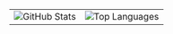 <table align="center">
  <tr>
    <td>
      <img src="https://github-readme-stats.vercel.app/api?username=yusufcanb&show_icons=true&hide_border=true&hide=contribs" alt="GitHub Stats">
    </td>
    <td>
      <img src="https://github-readme-stats.vercel.app/api/top-langs/?username=yusufcanb&hide_border=true&hide_progress=true&langs_count=4" alt="Top Languages">
    </td>
  </tr>
</table>
